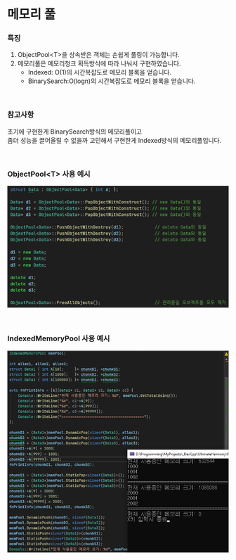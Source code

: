 # 메모리 풀

### 특징
1. ObjectPool\<T\>을 상속받은 객체는 손쉽게 풀링이 가능합니다.
2. 메모리풀은 메모리청크 획득방식에 따라 나눠서 구현하였습니다.  
    * Indexed: O(1)의 시간복잡도로 메모리 블록을 얻습니다. 
    * BinarySearch:O(logn)의 시간복잡도로 메모리 블록을 얻습니다.
    
<br>

### 참고사항
초기에 구현한게 BinarySearch방식의 메모리풀이고  
좀더 성능을 끌어올릴 수 없을까 고민해서 구현한게 Indexed방식의 메모리풀입니다.


<br>

### ObjectPool\<T\> 사용 예시
![ObjectPool](Images/JCore/ObjectPool.png)

<br>

### IndexedMemoryPool 사용 예시
![ThreadPool](Images/JCore/IndexedMemoryPool.png)

<br>
